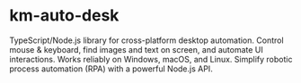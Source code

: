 # km-auto-desk
TypeScript/Node.js library for cross-platform desktop automation. Control mouse &amp; keyboard, find images and text on screen, and automate UI interactions. Works reliably on Windows, macOS, and Linux. Simplify robotic process automation (RPA) with a powerful Node.js API.

